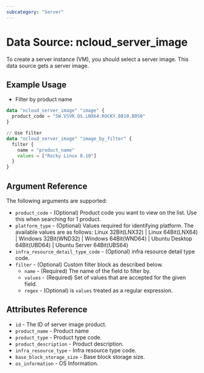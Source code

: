 ```yaml
---
subcategory: "Server"
---
```



# Data Source: ncloud_server_image

To create a server instance (VM), you should select a server image. This data source gets a server image.

## Example Usage

* Filter by product name

```terraform
data "ncloud_server_image" "image" {
  product_code = "SW.VSVR.OS.LNX64.ROCKY.0810.B050"
}

// Use filter
data "ncloud_server_image" "image_by_filter" {
  filter {
    name = "product_name"
    values = ["Rocky Linux 8.10"]
  }
}
```

## Argument Reference

The following arguments are supported:

* `product_code` - (Optional) Product code you want to view on the list. Use this when searching for 1 product.
* `platform_type` - (Optional) Values required for identifying platform.
    The available values are as follows: Linux 32Bit(LNX32) | Linux 64Bit(LNX64) | Windows 32Bit(WND32) | Windows 64Bit(WND64) | Ubuntu Desktop 64Bit(UBD64) | Ubuntu Server 64Bit(UBS64)
* `infra_resource_detail_type_code` - (Optional) infra resource detail type code.
* `filter` - (Optional) Custom filter block as described below.
  * `name` - (Required) The name of the field to filter by.
  * `values` - (Required) Set of values that are accepted for the given field.
  * `regex` - (Optional) is `values` treated as a regular expression.

## Attributes Reference

* `id` - The ID of server image product.
* `product_name` - Product name
* `product_type` - Product type code.
* `product_description` - Product description.
* `infra_resource_type` - Infra resource type code.
* `base_block_storage_size` - Base block storage size.
* `os_information` - OS Information.
